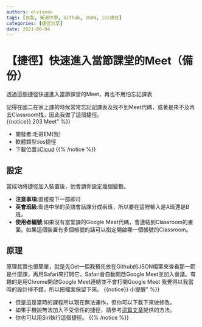 ```yaml
---
authors: elvismao
tags: [自製, 衛道中學, Github, JSON, ios捷徑]
categories: [捷徑分享]
date: 2021-06-04
---
```


# 【捷徑】快速進入當節課堂的Meet（備份）

透過這個捷徑快速進入當節課堂的Meet，再也不用怕忘記課表

<!--more-->

記得在國二在家上課的時候常常忘記記課表及找不到Meet代碼，或著是來不及再去Classroom找，因此我做了這個捷徑。<br />
{{notice}}
203 Meet" %}}

- 開發者:毛哥EM(我)
- 軟體類型:ios捷徑
- 下載位置:[iCloud](https://www.icloud.com/shortcuts/154933bcaf8145dba8ec955f8695503d)
  {{% /notice %}}

## 設定

當成功將捷徑加入裝置後，他會請你設定幾個變數。

- **注意事項**:直接按下一部即可
- **英會班級**:衛道中學的英語會話課分成兩班，所以要在這裡輸入是A班還是B班。
- **使用者編號**:如果沒有當堂課的Google Meet代碼，會連結到Classroom的畫面。如果這個裝置有多個帳號的話可以指定開啟哪一個帳號的Classroom。

## 原理

原理其實也很簡單，就是先Get一個我預先放在Github的JSON檔案來查看那一節是什麼課，再用Safari來打開它。Safari會自動開啟Google Meet並加入會議。有趣的是用Chrome開啟Google Meet連結並不會打開Google Meet
我覺得以我當時的設計得不錯，所以把檔案保留下來。
{{notice}}
小提醒" %}}

- 但是這是當時的課程所以現在無法運作，但你可以下載下來做修改。
- 如果手機說無法加入不受信任的捷徑，請參考[這篇文章](https://emtech.cc/post/shortcut-untrusted_shortcut/)提供的方法。
- 你也可以用Siri執行這個捷徑。
  {{% /notice %}}
